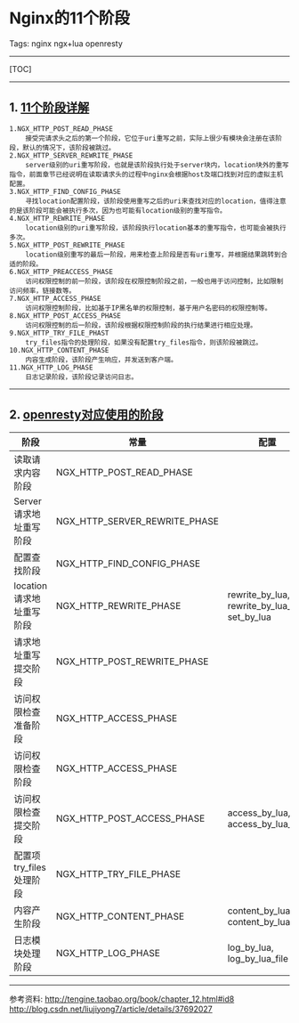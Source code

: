 # Nginx的11个阶段

Tags: nginx ngx+lua openresty

---
[TOC]

---
## 1. [11个阶段详解][1]
    1.NGX_HTTP_POST_READ_PHASE
        接受完请求头之后的第一个阶段，它位于uri重写之前，实际上很少有模块会注册在该阶段，默认的情况下，该阶段被跳过。
    2.NGX_HTTP_SERVER_REWRITE_PHASE
        server级别的uri重写阶段，也就是该阶段执行处于server块内，location块外的重写指令，前面章节已经说明在读取请求头的过程中nginx会根据host及端口找到对应的虚拟主机配置。
    3.NGX_HTTP_FIND_CONFIG_PHASE
        寻找location配置阶段，该阶段使用重写之后的uri来查找对应的location，值得注意的是该阶段可能会被执行多次，因为也可能有location级别的重写指令。
    4.NGX_HTTP_REWRITE_PHASE
        location级别的uri重写阶段，该阶段执行location基本的重写指令，也可能会被执行多次。
    5.NGX_HTTP_POST_REWRITE_PHASE
        location级别重写的最后一阶段，用来检查上阶段是否有uri重写，并根据结果跳转到合适的阶段。
    6.NGX_HTTP_PREACCESS_PHASE
        访问权限控制的前一阶段，该阶段在权限控制阶段之前，一般也用于访问控制，比如限制访问频率，链接数等。
    7.NGX_HTTP_ACCESS_PHASE
        访问权限控制阶段，比如基于IP黑名单的权限控制，基于用户名密码的权限控制等。
    8.NGX_HTTP_POST_ACCESS_PHASE
        访问权限控制的后一阶段，该阶段根据权限控制阶段的执行结果进行相应处理。
    9.NGX_HTTP_TRY_FILE_PHAST
        try_files指令的处理阶段，如果没有配置try_files指令，则该阶段被跳过。
    10.NGX_HTTP_CONTENT_PHASE
        内容生成阶段，该阶段产生响应，并发送到客户端。
    11.NGX_HTTP_LOG_PHASE
        日志记录阶段，该阶段记录访问日志。
        
---
## 2. [openresty对应使用的阶段][2]
|阶段|常量|配置|
|---|---|---|
|读取请求内容阶段|NGX_HTTP_POST_READ_PHASE||
|Server请求地址重写阶段|NGX_HTTP_SERVER_REWRITE_PHASE||
|配置查找阶段|NGX_HTTP_FIND_CONFIG_PHASE||
|location请求地址重写阶段|NGX_HTTP_REWRITE_PHASE|rewrite_by_lua, rewrite_by_lua_file, set_by_lua|
|请求地址重写提交阶段|NGX_HTTP_POST_REWRITE_PHASE||
|访问权限检查准备阶段|NGX_HTTP_ACCESS_PHASE||
|访问权限检查阶段|NGX_HTTP_ACCESS_PHASE||
|访问权限检查提交阶段|NGX_HTTP_POST_ACCESS_PHASE|access_by_lua, access_by_lua_file|
|配置项try_files处理阶段|NGX_HTTP_TRY_FILE_PHASE||
|内容产生阶段|NGX_HTTP_CONTENT_PHASE|content_by_lua, content_by_lua_file|
|日志模块处理阶段|NGX_HTTP_LOG_PHASE|log_by_lua, log_by_lua_file|


---
参考资料:
http://tengine.taobao.org/book/chapter_12.html#id8
http://blog.csdn.net/liujiyong7/article/details/37692027

[1]: http://tengine.taobao.org/book/chapter_12.html#id8
[2]: http://blog.csdn.net/liujiyong7/article/details/37692027


